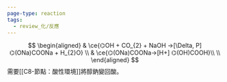 ```yaml
---
page-type: reaction
tags:
  - review_化/反應
---
```

$$
\begin{aligned} 
 & \ce{⌬OH + CO_{2} + NaOH ->[\Delta, P] ⌬(ONa)COONa + H_{2}O} \\
 & \ce{⌬(ONa)COONa->[H+] ⌬(OH)COOH}\\ \\
\end{aligned}
$$
需要[[C8-節點：酸性環境]]將醇鈉變回酸。
